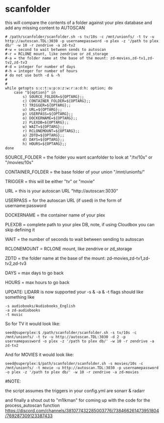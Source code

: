 # scanfolder

this will compare the contents of a folder against your plex database and add any missing content to AUTOSCAN

```
# /path/scanfolder/scanfolder.sh -s tv/10s -c /mnt/unionfs/ -t tv -u http://autoscan.TDL:3030 -p usernamepassword -o plex -z '/path to plex db/' -w 10 -r zendrive -a zd-tv2
#-w = second to wait between sends to autoscan
#-r = RCLONE mount, like zendrive or zd_storage
#-a = the folder name at the base of the mount: zd-movies,zd-tv1,zd-tv2,zd-tv3
#-d = integer for number of days
#-h = integer for number of hours
# do not use both -d & -h
#
#
while getopts s:c:t:u:p:o:z:w:r:a:d:h: option; do 
    case "${option}" in
        s) SOURCE_FOLDER=${OPTARG};;
        c) CONTAINER_FOLDER=${OPTARG};;
        t) TRIGGER=${OPTARG};;
        u) URL=${OPTARG};;
        p) USERPASS=${OPTARG};;
        o) DOCKERNAME=${OPTARG};;
        z) PLEXDB=${OPTARG};;
        w) WAIT=${OPTARG};;
        r) RCLONEMOUNT=${OPTARG};;
        a) ZDTD=${OPTARG};;
        d) DAYS=${OPTARG};;
        h) HOURS=${OPTARG};;
done
```
SOURCE_FOLDER = the folder you want scanfolder to look at "/tv/10s" or "/movies/10s" 

CONTAINER_FOLDER = the base folder of your union "/mnt/unionfs/"

TRIGGER = this will be either "tv" or "movie"

URL = this is your autoscan URL "http://autoscan:3030"

USERPASS = for the autoscan URL (if used) in the form of username:password

DOCKERNAME = the container name of your plex

PLEXDB = complete path to your plex DB, note, if using Cloudbox you can skip defining it

WAIT = the number of seconds to wait between sending to autoscan

RCLONEMOUNT = RCLONE mount, like zendrive or zd_storage

ZDTD = the folder name at the base of the mount: zd-movies,zd-tv1,zd-tv2,zd-tv3

DAYS = max days to go back

HOURS = max hours to go back

UPDATE:  LIDARR is now supported
your -s & -a & -t flags should like something like
```
-s audiobooks/Audiobooks_English
-a zd-audiobooks
-t music
```

So for TV it would look like:
```
seed@superplex:$ /path/scanfolder/scanfolder.sh -s tv/10s -c /mnt/unionfs/ -t tv -u http://autoscan.TDL:3030 -d 2 -p usernamepassword -o plex -z '/path to plex db/' -w 10 -r zendrive -a zd-tv2
```
And for MOVIES it would look like:
```
seed@superplex:$/path/scanfolder/scanfolder.sh -s movies/10s -c /mnt/unionfs/ -t movie -u http://autoscan.TDL:3030 -p usernamepassword -o plex -z '/path to plex db/' -w 10 -r zendrive -a zd-movies
```

#NOTE:

the script assumes the triggers in your config.yml are sonarr & radarr

and finally a shout out to "m1lkman" for coming up with the code for the process_autoscan function
https://discord.com/channels/381077432285003776/738466261473951804/769287309123387433
